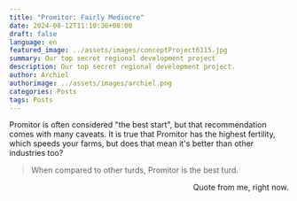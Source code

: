```yaml
---
title: "Promitor: Fairly Mediocre"
date: 2024-08-12T11:10:36+08:00
draft: false
language: en
featured_image: ../assets/images/conceptProject6115.jpg
summary: Our top secret regional development project
description: Our top secret regional development project.
author: Archiel
authorimage: ../assets/images/archiel.png
categories: Posts
tags: Posts
---
```


Promitor is often considered "the best start", but that recommendation comes with many caveats. It is true that Promitor has the highest fertility, which speeds your farms, but does that mean it's better than other industries too?

> When compared to other turds, Promitor is the best turd.
<div style="text-align: right">Quote from me, right now.</div>


